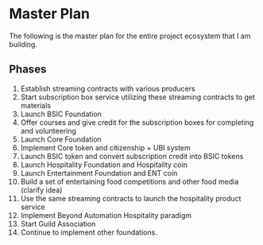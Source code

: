 # Master Plan

The following is the master plan for the entire project ecosystem that I am building. 

## Phases

1. Establish streaming contracts with various producers
2. Start subscription box service utilizing these streaming contracts to get materials
3. Launch BSIC Foundation
4. Offer courses and give credit for the subscription boxes for completing and volunteering
5. Launch Core Foundation
6. Implement Core token and citizenship + UBI system
7. Launch BSIC token and convert subscription credit into BSIC tokens
8. Launch Hospitality Foundation and Hospitality coin
9. Launch Entertainment Foundation and ENT coin
10. Build a set of entertaining food competitions and other food media (clarify idea)
11. Use the same streaming contracts to launch the hospitality product service
12. Implement Beyond Automation Hospitality paradigm
13. Start Guild Association
14. Continue to implement other foundations.
